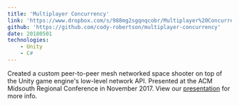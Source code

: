 ```yaml
---
title: 'Multiplayer Concurrency'
link: 'https://www.dropbox.com/s/988mg2sgqnqcobr/Multiplayer%20Concurrence.pptx?dl=0'
github: 'https://github.com/cody-robertson/multiplayer-concurrency'
date: 20180501
technologies:
    - Unity
    - C#
---
```

Created a custom peer-to-peer mesh networked space shooter on top of the Unity game engine's low-level network API.  Presented at the ACM Midsouth Regional Conference in November 2017.  View our [presentation](https://www.dropbox.com/s/988mg2sgqnqcobr/Multiplayer%20Concurrence.pptx?dl=0) for more info.
